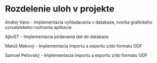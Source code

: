 # Rozdelenie uloh v projekte #

Andrej Vano - Implementacia vyhladavania v databaze, tvorba grafickeho uzivatelskeho rozhrania aplikacie

AjkoST - Implementacia pirdavania dat do databaze

Matúš Makový - Implementacia importu a exportu z/do formatu ODF

Samuel Peťovský - Implementacia importu a exportu z/do formatu ODF